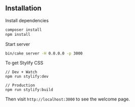 ## Installation

Install dependencies
```bash
composer install
npm install
```

Start server
```bash
bin/cake server -H 0.0.0.0 -p 3000
```

To get Stylify CSS
```
// Dev + Watch
npm run stylify:dev

// Production
npm run stylify:build
```

Then visit `http://localhost:3000` to see the welcome page.

